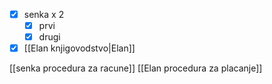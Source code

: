 
- [x] senka x 2
	- [x] prvi
	- [x] drugi
- [x] [[Elan knjigovodstvo|Elan]]

[[senka procedura za racune]]
[[Elan procedura za placanje]]